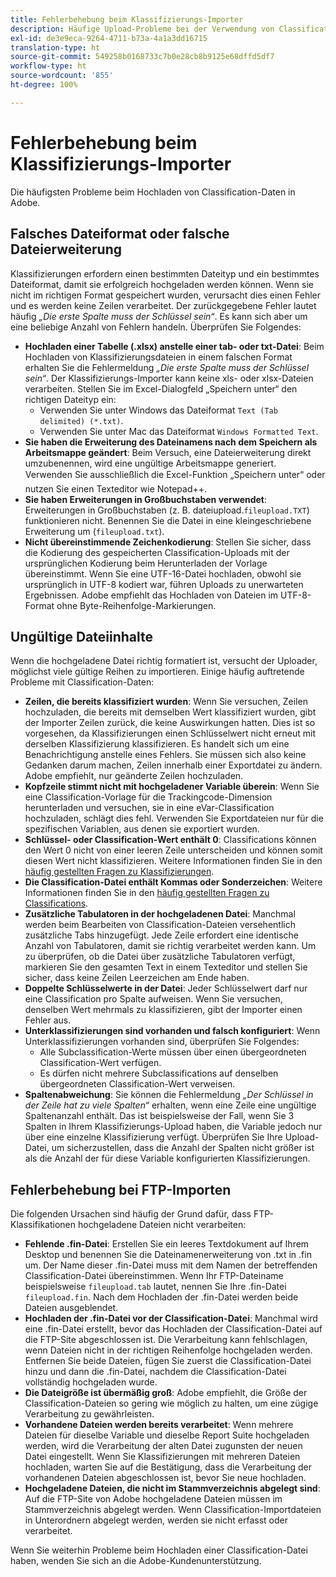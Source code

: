 ```yaml
---
title: Fehlerbehebung beim Klassifizierungs-Importer
description: Häufige Upload-Probleme bei der Verwendung von Classification Importer.
exl-id: de3e9eca-9264-4711-b73a-4a1a3dd16715
translation-type: ht
source-git-commit: 549258b0168733c7b0e28cb8b9125e68dffd5df7
workflow-type: ht
source-wordcount: '855'
ht-degree: 100%

---
```


# Fehlerbehebung beim Klassifizierungs-Importer

Die häufigsten Probleme beim Hochladen von Classification-Daten in Adobe.

## Falsches Dateiformat oder falsche Dateierweiterung

Klassifizierungen erfordern einen bestimmten Dateityp und ein bestimmtes Dateiformat, damit sie erfolgreich hochgeladen werden können. Wenn sie nicht im richtigen Format gespeichert wurden, verursacht dies einen Fehler und es werden keine Zeilen verarbeitet. Der zurückgegebene Fehler lautet häufig *„Die erste Spalte muss der Schlüssel sein“*. Es kann sich aber um eine beliebige Anzahl von Fehlern handeln. Überprüfen Sie Folgendes:

* **Hochladen einer Tabelle (.xlsx) anstelle einer tab- oder txt-Datei**: Beim Hochladen von Klassifizierungsdateien in einem falschen Format erhalten Sie die Fehlermeldung *„Die erste Spalte muss der Schlüssel sein“*. Der Klassifizierungs-Importer kann keine xls- oder xlsx-Dateien verarbeiten. Stellen Sie im Excel-Dialogfeld „Speichern unter“ den richtigen Dateityp ein:
   * Verwenden Sie unter Windows das Dateiformat `Text (Tab delimited) (*.txt)`.
   * Verwenden Sie unter Mac das Dateiformat `Windows Formatted Text`.
* **Sie haben die Erweiterung des Dateinamens nach dem Speichern als Arbeitsmappe geändert**: Beim Versuch, eine Dateierweiterung direkt umzubenennen, wird eine ungültige Arbeitsmappe generiert. Verwenden Sie ausschließlich die Excel-Funktion „Speichern unter“ oder nutzen Sie einen Texteditor wie Notepad++.
* **Sie haben Erweiterungen in Großbuchstaben verwendet**: Erweiterungen in Großbuchstaben (z. B. dateiupload.`fileupload.TXT`) funktionieren nicht. Benennen Sie die Datei in eine kleingeschriebene Erweiterung um (`fileupload.txt`).
* **Nicht übereinstimmende Zeichenkodierung**: Stellen Sie sicher, dass die Kodierung des gespeicherten Classification-Uploads mit der ursprünglichen Kodierung beim Herunterladen der Vorlage übereinstimmt. Wenn Sie eine UTF-16-Datei hochladen, obwohl sie ursprünglich in UTF-8 kodiert war, führen Uploads zu unerwarteten Ergebnissen. Adobe empfiehlt das Hochladen von Dateien im UTF-8-Format ohne Byte-Reihenfolge-Markierungen.

## Ungültige Dateiinhalte

Wenn die hochgeladene Datei richtig formatiert ist, versucht der Uploader, möglichst viele gültige Reihen zu importieren. Einige häufig auftretende Probleme mit Classification-Daten:

* **Zeilen, die bereits klassifiziert wurden**: Wenn Sie versuchen, Zeilen hochzuladen, die bereits mit demselben Wert klassifiziert wurden, gibt der Importer Zeilen zurück, die keine Auswirkungen hatten. Dies ist so vorgesehen, da Klassifizierungen einen Schlüsselwert nicht erneut mit derselben Klassifizierung klassifizieren. Es handelt sich um eine Benachrichtigung anstelle eines Fehlers. Sie müssen sich also keine Gedanken darum machen, Zeilen innerhalb einer Exportdatei zu ändern. Adobe empfiehlt, nur geänderte Zeilen hochzuladen.
* **Kopfzeile stimmt nicht mit hochgeladener Variable überein**: Wenn Sie eine Classification-Vorlage für die Trackingcode-Dimension herunterladen und versuchen, sie in eine eVar-Classification hochzuladen, schlägt dies fehl. Verwenden Sie Exportdateien nur für die spezifischen Variablen, aus denen sie exportiert wurden.
* **Schlüssel- oder Classification-Wert enthält 0**: Classifications können den Wert 0 nicht von einer leeren Zeile unterscheiden und können somit diesen Wert nicht klassifizieren. Weitere Informationen finden Sie in den [häufig gestellten Fragen zu Klassifizierungen](../faq.md).
* **Die Classification-Datei enthält Kommas oder Sonderzeichen**: Weitere Informationen finden Sie in den [häufig gestellten Fragen zu Classifications](../faq.md).
* **Zusätzliche Tabulatoren in der hochgeladenen Datei**: Manchmal werden beim Bearbeiten von Classification-Dateien versehentlich zusätzliche Tabs hinzugefügt. Jede Zeile erfordert eine identische Anzahl von Tabulatoren, damit sie richtig verarbeitet werden kann. Um zu überprüfen, ob die Datei über zusätzliche Tabulatoren verfügt, markieren Sie den gesamten Text in einem Texteditor und stellen Sie sicher, dass keine Zeilen Leerzeichen am Ende haben.
* **Doppelte Schlüsselwerte in der Datei**: Jeder Schlüsselwert darf nur eine Classification pro Spalte aufweisen. Wenn Sie versuchen, denselben Wert mehrmals zu klassifizieren, gibt der Importer einen Fehler aus.
* **Unterklassifizierungen sind vorhanden und falsch konfiguriert**: Wenn Unterklassifizierungen vorhanden sind, überprüfen Sie Folgendes:
   * Alle Subclassification-Werte müssen über einen übergeordneten Classification-Wert verfügen.
   * Es dürfen nicht mehrere Subclassifications auf denselben übergeordneten Classification-Wert verweisen.
* **Spaltenabweichung**: Sie können die Fehlermeldung *„Der Schlüssel in der Zeile hat zu viele Spalten“* erhalten, wenn eine Zeile eine ungültige Spaltenanzahl enthält. Das ist beispielsweise der Fall, wenn Sie 3 Spalten in Ihrem Klassifizierungs-Upload haben, die Variable jedoch nur über eine einzelne Klassifizierung verfügt. Überprüfen Sie Ihre Upload-Datei, um sicherzustellen, dass die Anzahl der Spalten nicht größer ist als die Anzahl der für diese Variable konfigurierten Klassifizierungen.

## Fehlerbehebung bei FTP-Importen

Die folgenden Ursachen sind häufig der Grund dafür, dass FTP-Klassifikationen hochgeladene Dateien nicht verarbeiten:

* **Fehlende .fin-Datei**: Erstellen Sie ein leeres Textdokument auf Ihrem Desktop und benennen Sie die Dateinamenerweiterung von .txt in .fin um. Der Name dieser .fin-Datei muss mit dem Namen der betreffenden Classification-Datei übereinstimmen. Wenn Ihr FTP-Dateiname beispielsweise `fileupload.tab` lautet, nennen Sie Ihre .fin-Datei `fileupload.fin`. Nach dem Hochladen der .fin-Datei werden beide Dateien ausgeblendet.
* **Hochladen der .fin-Datei vor der Classification-Datei**: Manchmal wird eine .fin-Datei erstellt, bevor das Hochladen der Classification-Datei auf die FTP-Site abgeschlossen ist. Die Verarbeitung kann fehlschlagen, wenn Dateien nicht in der richtigen Reihenfolge hochgeladen werden. Entfernen Sie beide Dateien, fügen Sie zuerst die Classification-Datei hinzu und dann die .fin-Datei, nachdem die Classification-Datei vollständig hochgeladen wurde.
* **Die Dateigröße ist übermäßig groß**: Adobe empfiehlt, die Größe der Classification-Dateien so gering wie möglich zu halten, um eine zügige Verarbeitung zu gewährleisten.
* **Vorhandene Dateien werden bereits verarbeitet**: Wenn mehrere Dateien für dieselbe Variable und dieselbe Report Suite hochgeladen werden, wird die Verarbeitung der alten Datei zugunsten der neuen Datei eingestellt. Wenn Sie Klassifizierungen mit mehreren Dateien hochladen, warten Sie auf die Bestätigung, dass die Verarbeitung der vorhandenen Dateien abgeschlossen ist, bevor Sie neue hochladen.
* **Hochgeladene Dateien, die nicht im Stammverzeichnis abgelegt sind**: Auf die FTP-Site von Adobe hochgeladene Dateien müssen im Stammverzeichnis abgelegt werden. Wenn Classification-Importdateien in Unterordnern abgelegt werden, werden sie nicht erfasst oder verarbeitet.

Wenn Sie weiterhin Probleme beim Hochladen einer Classification-Datei haben, wenden Sie sich an die Adobe-Kundenunterstützung.
